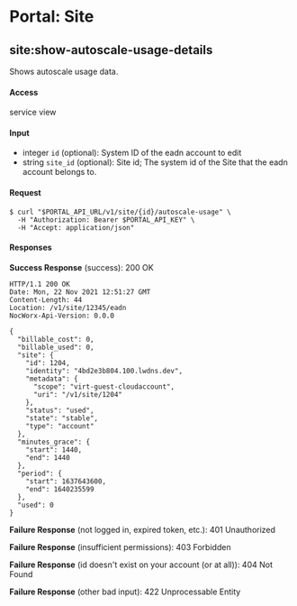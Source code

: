 # Portal: Site

## site:show-autoscale-usage-details
Shows autoscale usage data.

#### Access
service view

#### Input
- integer `id` (optional): System ID of the eadn account to edit
- string `site_id` (optional): Site id; The system id of the Site that the eadn account belongs to.

#### Request
```
$ curl "$PORTAL_API_URL/v1/site/{id}/autoscale-usage" \
  -H "Authorization: Bearer $PORTAL_API_KEY" \
  -H "Accept: application/json"
```

#### Responses
**Success Response** (success): 200 OK
```
HTTP/1.1 200 OK
Date: Mon, 22 Nov 2021 12:51:27 GMT
Content-Length: 44
Location: /v1/site/12345/eadn
NocWorx-Api-Version: 0.0.0

{
  "billable_cost": 0,
  "billable_used": 0,
  "site": {
    "id": 1204,
    "identity": "4bd2e3b804.100.lwdns.dev",
    "metadata": {
      "scope": "virt-guest-cloudaccount",
      "uri": "/v1/site/1204"
    },
    "status": "used",
    "state": "stable",
    "type": "account"
  },
  "minutes_grace": {
    "start": 1440,
    "end": 1440
  },
  "period": {
    "start": 1637643600,
    "end": 1640235599
  },
  "used": 0
}
```

**Failure Response** (not logged in, expired token, etc.): 401 Unauthorized

**Failure Response** (insufficient permissions): 403 Forbidden

**Failure Response** (id doesn't exist on your account (or at all)): 404 Not Found

**Failure Response** (other bad input): 422 Unprocessable Entity
